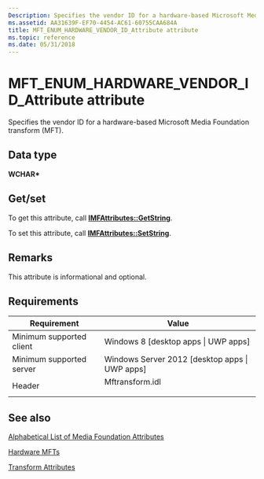 ```yaml
---
Description: Specifies the vendor ID for a hardware-based Microsoft Media Foundation.
ms.assetid: AA31639F-EF70-4454-AC61-60755CAA684A
title: MFT_ENUM_HARDWARE_VENDOR_ID_Attribute attribute
ms.topic: reference
ms.date: 05/31/2018
---
```


# MFT\_ENUM\_HARDWARE\_VENDOR\_ID\_Attribute attribute

Specifies the vendor ID for a hardware-based Microsoft Media Foundation transform (MFT).

## Data type

**WCHAR\***

## Get/set

To get this attribute, call [**IMFAttributes::GetString**](/windows/desktop/api/mfobjects/nf-mfobjects-imfattributes-getstring).

To set this attribute, call [**IMFAttributes::SetString**](/windows/desktop/api/mfobjects/nf-mfobjects-imfattributes-setstring).

## Remarks

This attribute is informational and optional.

## Requirements



| Requirement | Value |
|-------------------------------------|--------------------------------------------------------------------------------------------|
| Minimum supported client<br/> | Windows 8 \[desktop apps \| UWP apps\]<br/>                                          |
| Minimum supported server<br/> | Windows Server 2012 \[desktop apps \| UWP apps\]<br/>                                |
| Header<br/>                   | <dl> <dt>Mftransform.idl</dt> </dl> |



## See also

<dl> <dt>

[Alphabetical List of Media Foundation Attributes](alphabetical-list-of-media-foundation-attributes.md)
</dt> <dt>

[Hardware MFTs](hardware-mfts.md)
</dt> <dt>

[Transform Attributes](transform-attributes.md)
</dt> </dl>

 

 




